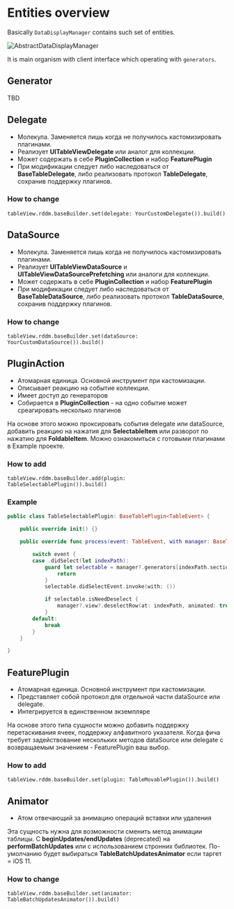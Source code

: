 # Entities overview

Basically `DataDisplayManager` contains such set of entities.

![AbstractDataDisplayManager](https://ibb.co/TtyDc08)

It is main organism with client interface which operating with `generators`.

## Generator

TBD

## Delegate

- Молекула. Заменяется лишь когда не получилось кастомизировать плагинами.
- Реализует **UITableViewDelegate** или аналог для коллекции.
- Может содержать в себе **PluginCollection** и набор **FeaturePlugin**
- При модификации следует либо наследоваться от **BaseTableDelegate**, либо реализовать протокол **TableDelegate**, сохранив поддержку плагинов.

### How to change

`tableView.rddm.baseBuilder.set(delegate: YourCustomDelegate()).build()`

## DataSource

- Молекула. Заменяется лишь когда не получилось кастомизировать плагинами.
- Реализует **UITableViewDataSource** и **UITableViewDataSourcePrefetching** или аналоги для коллекции.
- Может содержать в себе **PluginCollection** и набор **FeaturePlugin**
- При модификации следует либо наследоваться от **BaseTableDataSource**, либо реализовать протокол **TableDataSource**, сохранив поддержку плагинов.

### How to change

`tableView.rddm.baseBuilder.set(dataSource: YourCustomDataSource()).build()`

## PluginAction

- Атомарная единица. Основной инструмент при кастомизации.
- Описывает реакцию на событие коллекции.
- Имеет доступ до генераторов
- Собирается в **PluginCollection** - на одно событие может среагировать несколько плагинов

На основе этого можно проксировать события delegate или dataSource, добавить реакцию на нажатия для **SelectableItem**  или разворот по нажатию для **FoldableItem**.
Можно ознакомиться с готовыми плагинами в Example проекте.

### How to add

`tableView.rddm.baseBuilder.add(plugin: TableSelectablePlugin()).build()`

### Example
```swift
public class TableSelectablePlugin: BaseTablePlugin<TableEvent> {

    public override init() {}

    public override func process(event: TableEvent, with manager: BaseTableManager?) {

        switch event {
        case .didSelect(let indexPath):
            guard let selectable = manager?.generators[indexPath.section][indexPath.row] as? SelectableItem else {
                return
            }
            selectable.didSelectEvent.invoke(with: ())

            if selectable.isNeedDeselect {
                manager?.view?.deselectRow(at: indexPath, animated: true)
            }
        default:
            break
        }
    }

}
```

## FeaturePlugin

- Атомарная единица. Основной инструмент при кастомизации.
- Представляет собой протокол для отдельной части dataSource или delegate.
- Интегрируется в единственном экземпляре

На основе этого типа сущности можно добавить поддержку перетаскивания ячеек, поддержку алфавитного указателя.
Когда фича требует задействование нескольких методов dataSource или delegate с возвращаемым значением - FeaturePlugin ваш выбор.

### How to add

`tableView.rddm.baseBuilder.set(plugin: TableMovablePlugin()).build()`


## Animator

- Атом отвечающий за анимацию операций вставки или удаления

Эта сущность нужна для возможности сменить метод анимации таблицы.
C **beginUpdates/endUpdates** (deprecated) на **performBatchUpdates** или с использованием стронних библиотек.
По-умолчанию будет выбираться **TableBatchUpdatesAnimator** если  таргет = iOS 11.

### How to change

`tableView.rddm.baseBuilder.set(animator: TableBatchUpdatesAnimator()).build()`
